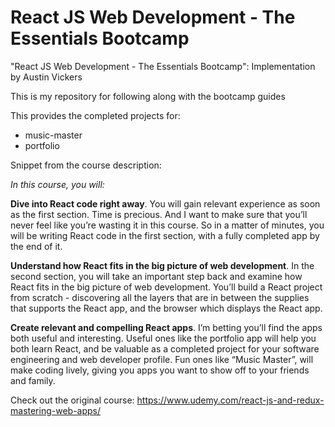 # React JS Web Development - The Essentials Bootcamp
"React JS Web Development - The Essentials Bootcamp": Implementation by Austin Vickers

This is my repository for following along with the bootcamp guides

This provides the completed projects for:
- music-master
- portfolio

Snippet from the course description:

*In this course, you will:*

**Dive into React code right away**. You will gain relevant experience as soon as the first section. Time is precious. And I want to make sure that you’ll never feel like you’re wasting it in this course. So in a matter of minutes, you will be writing React code in the first section, with a fully completed app by the end of it.

**Understand how React fits in the big picture of web development**. In the second section, you will take an important step back and examine how React fits in the big picture of web development. You’ll build a React project from scratch - discovering all the layers that are in between the supplies that supports the React app, and the browser which displays the React app.

**Create relevant and compelling React apps**. I’m betting you’ll find the apps both useful and interesting. Useful ones like the portfolio app will help you both learn React, and be valuable as a completed project for your software engineering and web developer profile. Fun ones like “Music Master”, will make coding lively, giving you apps you want to show off to your friends and family.

Check out the original course:
https://www.udemy.com/react-js-and-redux-mastering-web-apps/
